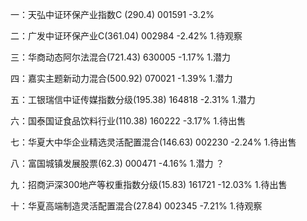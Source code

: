 一：天弘中证环保产业指数C (290.4)       001591      -3.2%

二：广发中证环保产业C(361.04)           002984      -2.42%
    1.待观察
    
三：华商动态阿尔法混合(721.43)           630005      -1.17%
    1.潜力

四：嘉实主题新动力混合(500.92)         070021      -1.39%
    1.潜力

五：工银瑞信中证传媒指数分级(195.38)      164818      -2.31%
    1.潜力
    
六：国泰国证食品饮料行业(110.38)         160222         -3.17%
    1.待出售

七：华夏大中华企业精选灵活配置混合(146.63)     002230    -2.24%
    1.待出售

八：富国城镇发展股票(62.3)            000471          -4.16%
    1.潜力 ？

九：招商沪深300地产等权重指数分级(15.83)     161721        -12.03%
    1.待出售

十：华夏高端制造灵活配置混合(27.84)       002345      -7.21%
    1.待观察

